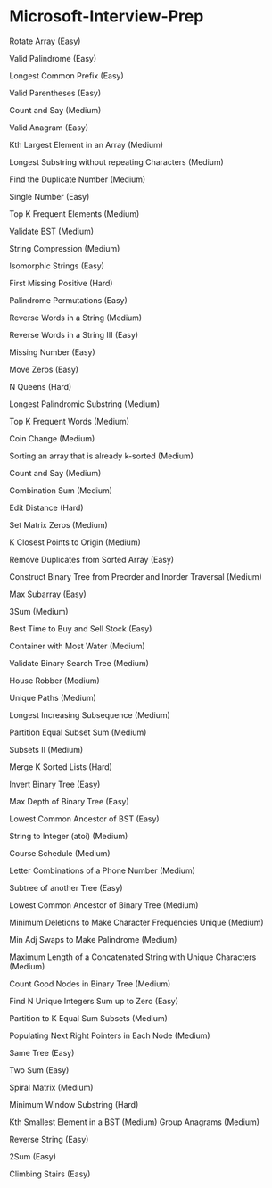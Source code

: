 # Microsoft-Interview-Prep

Rotate Array (Easy)

Valid Palindrome (Easy)

Longest Common Prefix (Easy)

Valid Parentheses (Easy)

Count and Say (Medium)

Valid Anagram (Easy)

Kth Largest Element in an Array (Medium)

Longest Substring without repeating Characters (Medium)

Find the Duplicate Number (Medium)

Single Number (Easy)

Top K Frequent Elements (Medium)

Validate BST (Medium)

String Compression (Medium)

Isomorphic Strings (Easy)

First Missing Positive (Hard)

Palindrome Permutations (Easy)

Reverse Words in a String (Medium)

Reverse Words in a String III (Easy)

Missing Number (Easy)

Move Zeros (Easy)

N Queens (Hard)

Longest Palindromic Substring (Medium)

Top K Frequent Words (Medium)

Coin Change (Medium)

Sorting an array that is already k-sorted (Medium)

Count and Say (Medium)

Combination Sum (Medium)

Edit Distance (Hard)

Set Matrix Zeros (Medium)

K Closest Points to Origin (Medium)

Remove Duplicates from Sorted Array (Easy)

Construct Binary Tree from Preorder and Inorder Traversal (Medium)

Max Subarray (Easy)

3Sum (Medium)

Best Time to Buy and Sell Stock (Easy)

Container with Most Water (Medium)

Validate Binary Search Tree (Medium)

House Robber (Medium)

Unique Paths (Medium)

Longest Increasing Subsequence (Medium)

Partition Equal Subset Sum (Medium)

Subsets II (Medium)

Merge K Sorted Lists (Hard)

Invert Binary Tree (Easy)

Max Depth of Binary Tree (Easy)

Lowest Common Ancestor of BST (Easy)

String to Integer (atoi) (Medium)

Course Schedule (Medium)

Letter Combinations of a Phone Number (Medium)

Subtree of another Tree (Easy)

Lowest Common Ancestor of Binary Tree (Medium)

Minimum Deletions to Make Character Frequencies Unique (Medium)

Min Adj Swaps to Make Palindrome (Medium)

Maximum Length of a Concatenated String with Unique Characters (Medium)

Count Good Nodes in Binary Tree (Medium)

Find N Unique Integers Sum up to Zero (Easy)

Partition to K Equal Sum Subsets (Medium)

Populating Next Right Pointers in Each Node (Medium)

Same Tree (Easy)

Two Sum (Easy)

Spiral Matrix (Medium)

Minimum Window Substring (Hard)

Kth Smallest Element in a BST (Medium)
Group Anagrams (Medium)

Reverse String (Easy)

2Sum (Easy)

Climbing Stairs (Easy)
